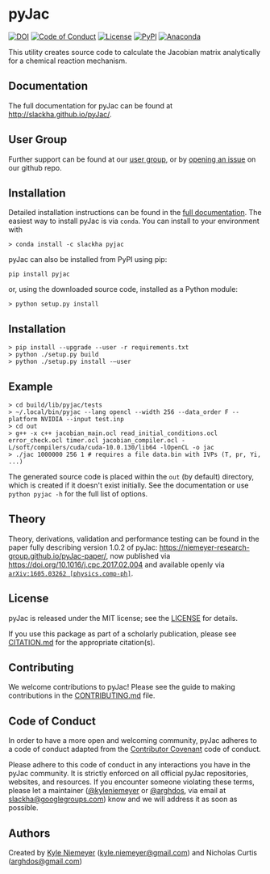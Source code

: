 # pyJac

[![DOI](https://zenodo.org/badge/19829533.svg)](https://zenodo.org/badge/latestdoi/19829533)
[![Code of Conduct](https://img.shields.io/badge/code%20of%20conduct-contributor%20covenant-green.svg)](http://contributor-covenant.org/version/1/4/)
[![License](https://img.shields.io/badge/license-MIT-blue.svg)](https://opensource.org/licenses/MIT)
[![PyPI](https://badge.fury.io/py/pyJac.svg)](https://badge.fury.io/py/pyJac)
[![Anaconda](https://anaconda.org/slackha/pyjac/badges/version.svg)](https://anaconda.org/slackha/pyjac)

This utility creates source code to calculate the Jacobian matrix analytically
for a chemical reaction mechanism.

## Documentation

The full documentation for pyJac can be found at <http://slackha.github.io/pyJac/>.

## User Group

Further support can be found at our [user group](https://groups.io/g/slackha-users),
or by [opening an issue](https://github.com/SLACKHA/pyJac/issues) on our github repo.

## Installation

Detailed installation instructions can be found in the
[full documentation](http://slackha.github.io/pyJac/).
The easiest way to install pyJac is via `conda`. You can install to your
environment with
```
> conda install -c slackha pyjac
```

pyJac can also be installed from PyPI using pip:
```
pip install pyjac
```
or, using the downloaded source code, installed as a Python module:
```
> python setup.py install
```

## Installation

```
> pip install --upgrade --user -r requirements.txt
> python ./setup.py build
> python ./setup.py install -—user
```

## Example

```
> cd build/lib/pyjac/tests
> ~/.local/bin/pyjac --lang opencl --width 256 --data_order F --platform NVIDIA --input test.inp
> cd out
> g++ -x c++ jacobian_main.ocl read_initial_conditions.ocl error_check.ocl timer.ocl jacobian_compiler.ocl -L/soft/compilers/cuda/cuda-10.0.130/lib64 -lOpenCL -o jac
> ./jac 1000000 256 1 # requires a file data.bin with IVPs (T, pr, Yi, ...)
```

The generated source code is placed within the `out` (by default) directory,
which is created if it doesn't exist initially.
See the documentation or use `python pyjac -h` for the full list of options.

## Theory

Theory, derivations, validation and performance testing can be found in the paper
fully describing version 1.0.2 of pyJac: <https://niemeyer-research-group.github.io/pyJac-paper/>,
now published via <https://doi.org/10.1016/j.cpc.2017.02.004> and available
openly via [`arXiv:1605.03262 [physics.comp-ph]`](https://arxiv.org/abs/1605.03262).

## License

pyJac is released under the MIT license; see the
[LICENSE](https://github.com/slackha/pyJac/blob/master/LICENSE) for details.

If you use this package as part of a scholarly publication, please see
[CITATION.md](https://github.com/slackha/pyJac/blob/master/CITATION.md)
for the appropriate citation(s).

## Contributing

We welcome contributions to pyJac! Please see the guide to making contributions
in the [CONTRIBUTING.md](https://github.com/slackha/pyJac/blob/master/CONTRIBUTING.md)
file.

## Code of Conduct

In order to have a more open and welcoming community, pyJac adheres to a code of conduct adapted from the [Contributor Covenant](http://contributor-covenant.org) code of conduct.

Please adhere to this code of conduct in any interactions you have in the pyJac community. It is strictly enforced on all official pyJac repositories, websites, and resources. If you encounter someone violating these terms, please let a maintainer ([@kyleniemeyer](https://github.com/kyleniemeyer) or [@arghdos](https://github.com/arghdos), via email at <slackha@googlegroups.com>) know and we will address it as soon as possible.

## Authors

Created by [Kyle Niemeyer](http://kyleniemeyer.com) (<kyle.niemeyer@gmail.com>) and
Nicholas Curtis (<arghdos@gmail.com>)

